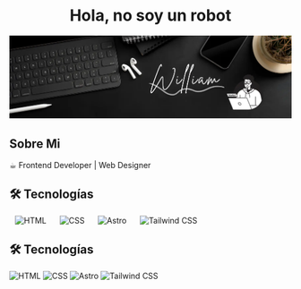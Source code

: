 <div align="center">
  <h1 align="center">Hola, no soy un robot</h1>
</div>
<img src="William.webp">

## Sobre Mi
☕︎ Frontend Developer | Web Designer

## 🛠 Tecnologías

<p>
  <img src="https://cdn.jsdelivr.net/gh/devicons/devicon/icons/html5/html5-original.svg" width="50" title="HTML" style="margin: 0 10px;"/>
  <img src="https://cdn.jsdelivr.net/gh/devicons/devicon/icons/css3/css3-original.svg" width="50" title="CSS" style="margin: 0 10px;"/>
  <img src="https://cdn.jsdelivr.net/gh/devicons/devicon/icons/astro/astro-original.svg" width="50" title="Astro" style="margin: 0 10px;"/>
  <img src="https://cdn.jsdelivr.net/gh/devicons/devicon/icons/tailwindcss/tailwindcss-original.svg" width="50" title="Tailwind CSS" style="margin: 0 10px;"/>
</p>

## 🛠 Tecnologías

<p>
  <img src="https://cdn.jsdelivr.net/gh/devicons/devicon/icons/html5/html5-original.svg" width="20" title="HTML"/>
  <img src="https://cdn.jsdelivr.net/gh/devicons/devicon/icons/css3/css3-original.svg" width="20" title="CSS"/>
  <img src="https://cdn.jsdelivr.net/gh/devicons/devicon/icons/astro/astro-original.svg" width="20" title="Astro"/>
  <img src="https://cdn.jsdelivr.net/gh/devicons/devicon/icons/tailwindcss/tailwindcss-original.svg" width="20" title="Tailwind CSS"/>
</p>
</div>
